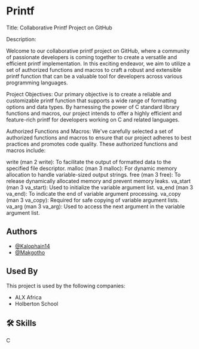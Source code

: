 
# Printf 

Title: Collaborative Printf Project on GitHub

Description:

Welcome to our collaborative printf project on GitHub, where a community of passionate developers is coming together to create a versatile and efficient printf implementation. In this exciting endeavor, we aim to utilize a set of authorized functions and macros to craft a robust and extensible printf function that can be a valuable tool for developers across various programming languages.

Project Objectives:
Our primary objective is to create a reliable and customizable printf function that supports a wide range of formatting options and data types. By harnessing the power of C standard library functions and macros, our project intends to offer a highly efficient and feature-rich printf for developers working on C and related languages.

Authorized Functions and Macros:
We've carefully selected a set of authorized functions and macros to ensure that our project adheres to best practices and promotes code quality. These authorized functions and macros include:

write (man 2 write): To facilitate the output of formatted data to the specified file descriptor.
malloc (man 3 malloc): For dynamic memory allocation to handle variable-sized output strings.
free (man 3 free): To release dynamically allocated memory and prevent memory leaks.
va_start (man 3 va_start): Used to initialize the variable argument list.
va_end (man 3 va_end): To indicate the end of variable argument processing.
va_copy (man 3 va_copy): Required for safe copying of variable argument lists.
va_arg (man 3 va_arg): Used to access the next argument in the variable argument list.

## Authors

- [@Kalophain14](https://github.com/Kalophain14)
- [@Makgotho](https://github.com/Makgotho)


## Used By

This project is used by the following companies:

- ALX Africa
- Holberton School


## 🛠 Skills
C
